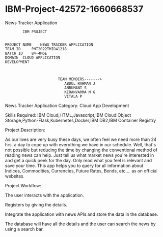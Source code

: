 # IBM-Project-42572-1660668537
News Tracker Application




            IBM PROJECT 
 
 
	PROJECT NAME 	NEWS TRACKER APPLICATION 
	TEAM ID 	PNT2022TMID41218 
	BATCH ID 	B4-4M6E 
	DOMAIN 	CLOUD APPLICATION 
	DEVELOPMENT 
 	 
 

						    TEAM MEMBERS------->
						       ABDUL RAHMAN J
						       ANBUMANI S
						       KIRANVARMA M G
						       VITALA P
 
 



News Tracker Application
Category: Cloud App Development

Skills Required:
IBM Cloud,HTML,Javascript,IBM Cloud Object Storage,Python-Flask,Kubernetes,Docker,IBM DB2,IBM Container Registry

Project Description:

As our lives are very busy these days, we often feel we need more than 24 hrs. a day to cope up with everything we have in our schedule. Well, that's not possible but reducing the time by changing the conventional method of reading news can help. Just tell us what market news you're interested in and get a quick peek for the day. Only read what you feel is relevant and save your time. This app helps you to query for all information about Indices, Commodities, Currencies, Future Rates, Bonds, etc.… as on official websites.


Project Workflow:

The user interacts with the application.

Registers by giving the details.

Integrate the application with news APIs and store the data in the database.

The database will have all the details and the user can search the news by using a search bar.


